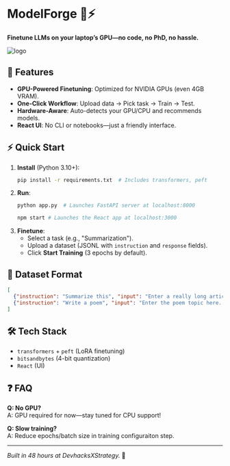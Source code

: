 # ModelForge 🔧⚡

**Finetune LLMs on your laptop’s GPU—no code, no PhD, no hassle.**  

![logo](https://github.com/user-attachments/assets/12b3545d-0e8b-4460-9291-d0786c9cb0fa)


## 🚀 **Features**  
- **GPU-Powered Finetuning**: Optimized for NVIDIA GPUs (even 4GB VRAM).  
- **One-Click Workflow**: Upload data → Pick task → Train → Test.  
- **Hardware-Aware**: Auto-detects your GPU/CPU and recommends models.  
- **React UI**: No CLI or notebooks—just a friendly interface.  

## ⚡ **Quick Start**  
1. **Install** (Python 3.10+):  
   ```bash
   pip install -r requirements.txt  # Includes transformers, peft
   ```  
2. **Run**:  
   ```bash
   python app.py  # Launches FastAPI server at localhost:8000
   ```
   ```bash
   npm start # Launches the React app at localhost:3000
   ```  
3. **Finetune**:  
   - Select a task (e.g., "Summarization").  
   - Upload a dataset (JSONL with `instruction` and `response` fields).  
   - Click **Start Training** (3 epochs by default).  

## 📂 **Dataset Format**  
```json
[
  {"instruction": "Summarize this", "input": "Enter a really long article here...", "response": "Short summary."},
  {"instruction": "Write a poem", "input": "Enter the poem topic here...", "response": "Roses are red..."}
]
```

## 🛠 **Tech Stack**  
- `transformers` + `peft` (LoRA finetuning)  
- `bitsandbytes` (4-bit quantization)  
- `React` (UI)   

## ❓ **FAQ**  
**Q: No GPU?**  
A: GPU required for now—stay tuned for CPU support!  

**Q: Slow training?**  
A: Reduce epochs/batch size in training configuraiton step.  

---

*Built in 48 hours at DevhacksXStrategy.* 🚀  
